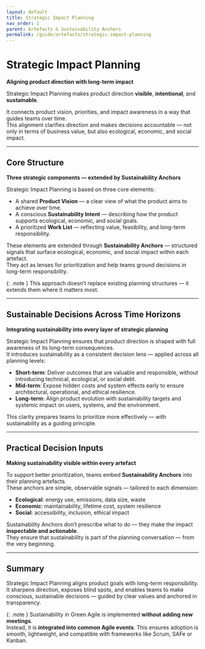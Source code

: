 ```yaml
---
layout: default
title: Strategic Impact Planning
nav_order: 1
parent: Artefacts & Sustainability Anchors
permalink: /guide/artefacts/strategic-impact-planning
---
```


# Strategic Impact Planning  
**Aligning product direction with long-term impact**

Strategic Impact Planning makes product direction **visible**, **intentional**, and **sustainable**.

It connects product vision, priorities, and impact awareness in a way that guides teams over time.  
This alignment clarifies direction and makes decisions accountable — not only in terms of business value, but also ecological, economic, and social impact.

---

## Core Structure  
**Three strategic components — extended by Sustainability Anchors**

Strategic Impact Planning is based on three core elements:

- A shared **Product Vision** — a clear view of what the product aims to achieve over time.  
- A conscious **Sustainability Intent** — describing how the product supports ecological, economic, and social goals.  
- A prioritized **Work List** — reflecting value, feasibility, and long-term responsibility.

These elements are extended through **Sustainability Anchors** — structured signals that surface ecological, economic, and social impact within each artefact.  
They act as lenses for prioritization and help teams ground decisions in long-term responsibility.

{: .note }
This approach doesn’t replace existing planning structures — it extends them where it matters most.

---

## Sustainable Decisions Across Time Horizons  
**Integrating sustainability into every layer of strategic planning**

Strategic Impact Planning ensures that product direction is shaped with full awareness of its long-term consequences.  
It introduces sustainability as a consistent decision lens — applied across all planning levels:

- **Short-term**: Deliver outcomes that are valuable and responsible, without introducing technical, ecological, or social debt.  
- **Mid-term**: Expose hidden costs and system effects early to ensure architectural, operational, and ethical resilience.  
- **Long-term**: Align product evolution with sustainability targets and systemic impact on users, systems, and the environment.

This clarity prepares teams to prioritize more effectively — with sustainability as a guiding principle.

---

## Practical Decision Inputs  
**Making sustainability visible within every artefact**

To support better prioritization, teams embed **Sustainability Anchors** into their planning artefacts.  
These anchors are simple, observable signals — tailored to each dimension:

- **Ecological**: energy use, emissions, data size, waste  
- **Economic**: maintainability, lifetime cost, system resilience  
- **Social**: accessibility, inclusion, ethical impact

Sustainability Anchors don’t prescribe what to do — they make the impact **inspectable and actionable**.  
They ensure that sustainability is part of the planning conversation — from the very beginning.

---

## Summary  
Strategic Impact Planning aligns product goals with long-term responsibility.  
It sharpens direction, exposes blind spots, and enables teams to make conscious, sustainable decisions — guided by clear values and anchored in transparency.

{: .note }
Sustainability in Green Agile is implemented **without adding new meetings**.  
Instead, it is **integrated into common Agile events**. This ensures adoption is smooth, lightweight, and compatible with frameworks like Scrum, SAFe or Kanban.